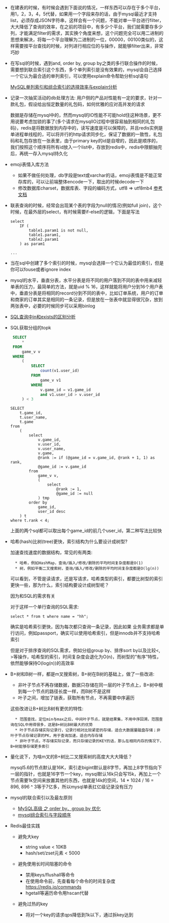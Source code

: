 * 在建表的时候，有时候会遇到下面说的情况，一样东西可以存在于多个平台，用1，2，3，4，5代替，如果用一个字段来存的话，由于mysql最近才支持list，必须存成JSON字符串，这样会有一个问题，不能对单一平台进行filter，大大降低了查询的效率，在之前的项目中，有多少个平台，我们就需要存多少列，才能满足filter的需求，其实换个角度来想，这个问题完全可以用二进制的思想来解决，将每一个平台理解为二进制的一位，00000，00100类似的，这样需要按平台查找的时候，对列进行相应位的与操作，就能够filter出来，非常巧妙

* 在写sql的时候，遇到and, order by, group by之类的多行联合操作的时候，需要想到联合索引这个东西，多个单列索引是没有效果的，mysql会自己选择一个它认为最合适的单列索引，可以使用explain命令帮助分析sql语句

    [MySQL单列索引和组合索引的选择效率与explain分析](https://blog.csdn.net/xtdhqdhq/article/details/17582779)

* 记录一次抽奖活动的db处理方法: 用户侧的产品对性能有一定的要求，针对一款礼包，假设给出恒定数量的礼包码，如何优雅的应对高并发的请求

    数据是存储在mysql中的，然而mysql的IO性能不可能hold住这种场景，更不用说要考虑加锁的事了(多个请求在mysqlIO过程中很容易抽到相同的礼包码)，redis是将数据放到内存中的，读写速度是可以保障的，并且redis实例是单进程单线程的，可以将并行的http请求同步化，保证了数据的一致性，礼包码和礼包存放在一张表里，由于primary key的id是自增的，因此是顺序的，我们按照这个顺序将所有id放入一个list中，存放到redis中，redis中限额抽完后，再统一存入mysql持久化

* emoji表情入库方法

    * 如果不做任何处理，db字段是text或varchar的话，emoji表情是不能正常存库的，可以让前端整体encode一下，取出的时候decode一下
    * 修改数据库charset，数据库表、字段的编码方式，utf8 => utf8mb4 [参考文档](https://www.cnblogs.com/janehoo/p/5359800.html)

* 联表查询的时候，经常会出现某个表的字段为null的情况(例如full join)，这个时候，在最外层的select，有时候需要if-else的逻辑，下面是写法

    ```
    select
        IF (
            table1.param1 is not null,
            table1.param1,
            table2.param1
        ) as param1

    ...

    ```

* 当在sql中创建了多个索引的时候，mysql会选择一个它认为最佳的索引，但是你可以fouse或者ignore index
* mysql的水平，垂直分表，水平分表是将不同的用户落到不同的表中用来减轻单表的压力，最简单的方法，就是uid % 16，这样就能将用户分到16个用户表中，垂直分表是将相同的record分到不同的表中，比如订单系统，用户的订单和商家的订单其实是相同的一条记录，但是放在一张表中就显得很冗杂，放到两张表中，必要的时候同步可以采用binlog

* [SQL查询中in和exists的区别分析](https://www.jianshu.com/p/f212527d76ff)

* SQL获取分组的topk

   ```sql
	SELECT
	    *
	FROM
	    game_v v
	WHERE
	    (
	        SELECT
	            count(v1.user_id)
	        FROM
	            game_v v1
	        WHERE
	            v.game_id = v1.game_id
	            and v1.user_id > v.user_id
	    ) < 3
    ```
    
    ```
	SELECT
		t.game_id,
		t.user_name,
		t.game
	from
		(
			select
				v.game_id,
				v.user_id,
				v.user_name,
				v.game,
				@rank := if (@game_id = v.game_id, @rank + 1, 1) as rank,
				@game_id := v.game_id
			from
				game_v v,
				(
					select
						@rank := 1,
						@game_id := null
				) tmp
			order by
				game_id,
				user_id desc
		) t
	where t.rank < 4;
    ```
    
    上面的两个sql都可以取出每个game_id的前几个user_id，第二种写法比较快

* 哈希(hash)比树(tree)更快，索引结构为什么要设计成树型?

    加速查找速度的数据结构，常见的有两类:

        * 哈希，例如HashMap，查询/插入/修改/删除的平均时间复杂度都是O(1)
        * 树，例如平衡二叉搜索树，查询/插入/修改/删除的平均时间复杂度都是O(lg(n))

    可以看到，不管是读请求，还是写请求，哈希类型的索引，都要比树型的索引更快一些，那为什么，索引结构要设计成树型呢？

    因为和SQL的需求有关

    对于这样一个单行查询的SQL需求:

    ```
    select * from t where name = "hh";
    ```

    确实是哈希索引更快，因为每次都只查询一条记录，因此如果
业务需求都是单行访问，例如passport，确实可以使用哈希索引，但是innodb并不支持哈希索引

    但是对于排序查询的SQL需求，例如分组group by、排序sort by以及比较<, >等操作，哈希型的索引，时间复杂度会退化为O(n)，而树型的“有序”特性，依然能够保持O(log(n))的高效率

* B+树和B树一样，都是m叉搜索树，B+树在B树的基础上，做了一些改进:
    
    * 非叶子节点不再存储数据，数据只存储在同一层的叶子节点上，B+树中根到每一个节点的路径长度一样，而B树不是这样
    * 叶子之间，增加了链表，获取所有节点，不再需要中序遍历
    
    这些改进让B+树比B树有更优的特性:

        * 范围查找，定位min与max之后，中间叶子节点，就是结果集，不用中序回溯，范围查询在SQL中用得很多，这是B+树比B树最大的优势
        * 叶子节点存储实际记录行，记录行相对比较紧密的存储，适合大数据量磁盘存储；非叶子节点存储记录的PK，用于查询加速，适合内存存储
        * 非叶子节点，不存储实际记录，而只存储记录的KEY的话，那么在相同内存的情况下，B+树能够存储更多索引

* 量化说下，为啥m叉的B+树比二叉搜索树的高度大大大降低？

    mysql5.6的节点默认是16K，索引走bigint默认是8字节，再加上8字节指向下一层的指针，也就是16字节一个key，mysql默认16k只会写15k，再加上一个节点需要1k空间来放置其他的东西，也就是14k的空间，14 * 1024 / 16 = 896, 896 ^ 3等于7亿多，所以mysql单表扛亿级记录没有压力
    
* mysql的联合索引以及最左原则

    * [MySQL高级 之 order by、group by 优化](https://blog.csdn.net/wuseyukui/article/details/72627667)
    * [mysql组合索引与字段顺序](https://www.cnblogs.com/sunss/archive/2010/09/14/1826112.html)

* Redis最佳实践

    * 避免大key

        * string value < 10KB
        * hash/set/zset元素 < 5000

    * 避免使用长时间阻塞的命令

        * 禁用keys/flushall等命令
        * 在使用命令前，先查看每个命令的时间复杂度 https://redis.io/commands
        * hgetall等遍历命令用hscan代替

    * 避免过热的key
    
        * 将对一个key的请求qps降低到1k以下，通过拆key达到
